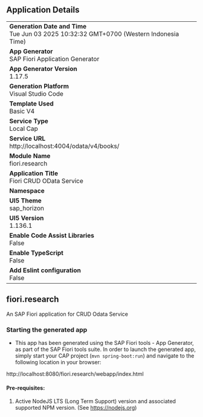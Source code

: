 ## Application Details
|               |
| ------------- |
|**Generation Date and Time**<br>Tue Jun 03 2025 10:32:32 GMT+0700 (Western Indonesia Time)|
|**App Generator**<br>SAP Fiori Application Generator|
|**App Generator Version**<br>1.17.5|
|**Generation Platform**<br>Visual Studio Code|
|**Template Used**<br>Basic V4|
|**Service Type**<br>Local Cap|
|**Service URL**<br>http://localhost:4004/odata/v4/books/|
|**Module Name**<br>fiori.research|
|**Application Title**<br>Fiori CRUD OData Service|
|**Namespace**<br>|
|**UI5 Theme**<br>sap_horizon|
|**UI5 Version**<br>1.136.1|
|**Enable Code Assist Libraries**<br>False|
|**Enable TypeScript**<br>False|
|**Add Eslint configuration**<br>False|

## fiori.research

An SAP Fiori application for CRUD Odata Service

### Starting the generated app

-   This app has been generated using the SAP Fiori tools - App Generator, as part of the SAP Fiori tools suite.  In order to launch the generated app, simply start your CAP project (```mvn spring-boot:run```) and navigate to the following location in your browser:

http://localhost:8080/fiori.research/webapp/index.html

#### Pre-requisites:

1. Active NodeJS LTS (Long Term Support) version and associated supported NPM version.  (See https://nodejs.org)


